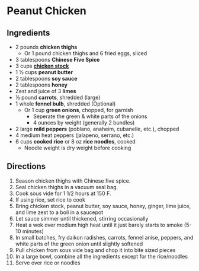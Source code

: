 # Peanut Chicken

## Ingredients

- 2 pounds **chicken thighs**
    - Or 1 pound chicken thighs and 6 fried eggs, sliced
- 3 tablespoons **Chinese Five Spice**
- 3 cups [**chicken stock**](Ingredients/Stock.md)
- 1 ½ cups **peanut butter**
- 2 tablespoons **soy sauce**
- 2 tablespoons **honey**
- Zest and juice of 3 **limes**
- ½ pound **carrots**, shredded (large)
- 1 whole **fennel bulb**, shredded (Optional)
    - Or 1 cup **green onions**, chopped, for garnish
        - Seperate the green & white parts of the onions
        - 4 ounces by weight (generally 2 bundles)
- 2 large **mild peppers** (poblano, anaheim, cubanelle, etc.), chopped
- 4 medium heat peppers (jalapeno, serrano, etc.)
- 6 cups **cooked rice** or 8 oz **rice noodles**, cooked
    - Noodle weight is dry weight before cooking

## Directions

1. Season chicken thighs with Chinese five spice.
1. Seal chicken thighs in a vacuum seal bag.
1. Cook sous vide for 1 1/2 hours at 150 F.
1. If using rice, set rice to cook
1. Bring chicken stock, peanut butter, soy sauce, honey, ginger, lime juice, and lime zest to a boil in a saucepot
1. Let sauce simmer until thickened, stirring occasionally
1. Heat a wok over medium high heat until it just barely starts to smoke (5-10 minutes)
1. In small batches, fry daikon radishes, carrots, fennel anise, peppers, and white parts of the green onion until slightly softened
1. Pull chicken from sous vide bag and chop it into bite sized pieces
1. In a large bowl, combine all the ingredients except for the rice/noodles
1. Serve over rice or noodles
